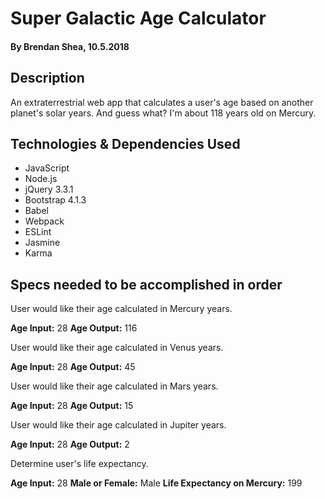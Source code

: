 # Super Galactic Age Calculator

#### By Brendan Shea, 10.5.2018

## Description

An extraterrestrial web app that calculates a user's age based on another planet's solar years. And guess what? I'm about 118 years old on Mercury.

## Technologies & Dependencies Used

* JavaScript
* Node.js
* jQuery 3.3.1
* Bootstrap 4.1.3
* Babel
* Webpack
* ESLint
* Jasmine
* Karma

## Specs needed to be accomplished in order

User would like their age calculated in Mercury years.

**Age Input:** 28
**Age Output:** 116

User would like their age calculated in Venus years.

**Age Input:** 28
**Age Output:** 45

User would like their age calculated in Mars years.

**Age Input:** 28
**Age Output:** 15

User would like their age calculated in Jupiter years.

**Age Input:** 28
**Age Output:** 2

Determine user's life expectancy.

**Age Input:** 28
**Male or Female:** Male
**Life Expectancy on Mercury:** 199
